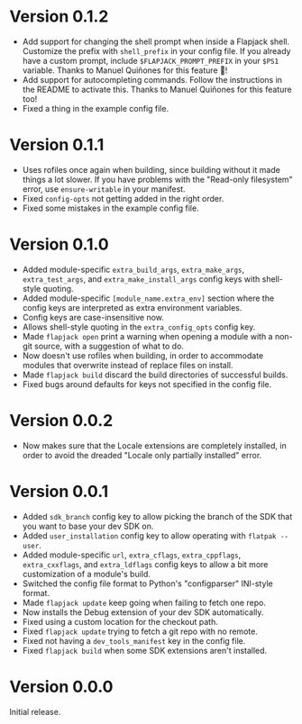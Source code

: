 Version 0.1.2
=============

- Add support for changing the shell prompt when inside a Flapjack
  shell. Customize the prefix with `shell_prefix` in your config file.
  If you already have a custom prompt, include `$FLAPJACK_PROMPT_PREFIX`
  in your `$PS1` variable.
  Thanks to Manuel Quiñones for this feature 🥞!
- Add support for autocompleting commands. Follow the instructions in
  the README to activate this. Thanks to Manuel Quiñones for this
  feature too!
- Fixed a thing in the example config file.

Version 0.1.1
=============

- Uses rofiles once again when building, since building without it made
  things a lot slower. If you have problems with the "Read-only
  filesystem" error, use `ensure-writable` in your manifest.
- Fixed `config-opts` not getting added in the right order.
- Fixed some mistakes in the example config file.

Version 0.1.0
=============

- Added module-specific `extra_build_args`, `extra_make_args`,
  `extra_test_args`, and `extra_make_install_args` config keys with
  shell-style quoting.
- Added module-specific `[module_name.extra_env]` section where the
  config keys are interpreted as extra environment variables.
- Config keys are case-insensitive now.
- Allows shell-style quoting in the `extra_config_opts` config key.
- Made `flapjack open` print a warning when opening a module with a
  non-git source, with a suggestion of what to do.
- Now doesn't use rofiles when building, in order to accommodate
  modules that overwrite instead of replace files on install.
- Made `flapjack build` discard the build directories of successful
  builds.
- Fixed bugs around defaults for keys not specified in the config file.

Version 0.0.2
=============

- Now makes sure that the Locale extensions are completely installed,
  in order to avoid the dreaded "Locale only partially installed" error.

Version 0.0.1
=============

- Added `sdk_branch` config key to allow picking the branch of the
  SDK that you want to base your dev SDK on.
- Added `user_installation` config key to allow operating with
  `flatpak --user`.
- Added module-specific `url`, `extra_cflags`, `extra_cppflags`,
  `extra_cxxflags`, and `extra_ldflags` config keys to allow a bit more
  customization of a module's build.
- Switched the config file format to Python's "configparser" INI-style
  format.
- Made `flapjack update` keep going when failing to fetch one repo.
- Now installs the Debug extension of your dev SDK automatically.
- Fixed using a custom location for the checkout path.
- Fixed `flapjack update` trying to fetch a git repo with no remote.
- Fixed not having a `dev_tools_manifest` key in the config file.
- Fixed `flapjack build` when some SDK extensions aren't installed.

Version 0.0.0
=============

Initial release.